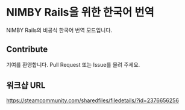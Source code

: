 # NIMBY Rails을 위한 한국어 번역
NIMBY Rails의 비공식 한국어 번역 모드입니다.

## Contribute
기여를 환영합니다. Pull Request 또는 Issue를 올려 주세요.

## 워크샵 URL
https://steamcommunity.com/sharedfiles/filedetails/?id=2376656256
